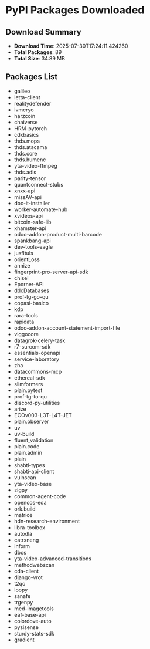 # PyPI Packages Downloaded

## Download Summary
- **Download Time**: 2025-07-30T17:24:11.424260
- **Total Packages**: 89
- **Total Size**: 34.89 MB

## Packages List
- galileo
- letta-client
- realitydefender
- lvmcryo
- harzcoin
- chaiverse
- HRM-pytorch
- cdxbasics
- thds.mops
- thds.atacama
- thds.core
- thds.humenc
- yta-video-ffmpeg
- thds.adls
- parity-tensor
- quantconnect-stubs
- xnxx-api
- missAV-api
- doc-it-installer
- worker-automate-hub
- xvideos-api
- bitcoin-safe-lib
- xhamster-api
- odoo-addon-product-multi-barcode
- spankbang-api
- dev-tools-eagle
- jusfltuls
- orientLoss
- annize
- fingerprint-pro-server-api-sdk
- chisel
- Eporner-API
- ddcDatabases
- prof-tg-go-qu
- copasi-basico
- kdp
- rara-tools
- rapidata
- odoo-addon-account-statement-import-file
- viggocore
- datagrok-celery-task
- r7-surcom-sdk
- essentials-openapi
- service-laboratory
- zha
- datacommons-mcp
- ethereal-sdk
- slimformers
- plain.pytest
- prof-tg-to-qu
- discord-py-utilities
- arize
- ECOv003-L3T-L4T-JET
- plain.observer
- uv
- uv-build
- fluent_validation
- plain.code
- plain.admin
- plain
- shabti-types
- shabti-api-client
- vulnscan
- yta-video-base
- zigpy
- common-agent-code
- opencos-eda
- ork.build
- matrice
- hdn-research-environment
- libra-toolbox
- autodla
- catrxneng
- inform
- dbos
- yta-video-advanced-transitions
- methodwebscan
- cda-client
- django-vrot
- t2qc
- loopy
- sanafe
- trgenpy
- med-imagetools
- eaf-base-api
- colordove-auto
- pysisense
- sturdy-stats-sdk
- gradient
